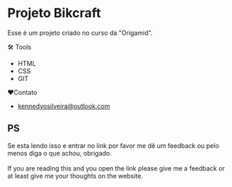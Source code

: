 # Projeto Bikcraft

Esse é um projeto criado no curso da "Origamid".

🛠️ Tools

- HTML
- CSS
- GIT

❤️Contato
- kennedyosilveira@outlook.com

## PS
Se esta lendo isso e entrar no link por favor me dê um feedback ou pelo menos diga o que achou, obrigado.<br><br>
If you are reading this and you open the link please give me a feedback or at least give me your thoughts on the website.